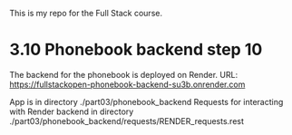 This is my repo for the Full Stack course.

# 3.10 Phonebook backend step 10
The backend for the phonebook is deployed on Render. 
URL: https://fullstackopen-phonebook-backend-su3b.onrender.com

App is in directory ./part03/phonebook_backend
Requests for interacting with Render backend in directory ./part03/phonebook_backend/requests/RENDER_requests.rest
